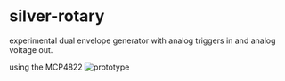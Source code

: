 # silver-rotary

experimental dual envelope generator with analog triggers in and analog voltage out.

using the MCP4822
![prototype](https://github.com/star-fs/silver-rotary/blob/main/PXL_20230823_022452227.jpg?raw=true)

